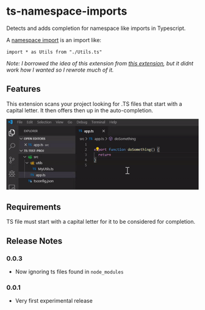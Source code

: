 # ts-namespace-imports

Detects and adds completion for namespace like imports in Typescript.

A [namespace import](http://exploringjs.com/es6/ch_modules.html#_importing-styles) is an import like:

```
import * as Utils from "./Utils.ts"
```

_Note: I borrowed the idea of this extension from [this extension](https://github.com/Asana/typescript-namespace-imports-vscode-plugin), but it didnt work how I wanted so I rewrote much of it._

## Features

This extension scans your project looking for .TS files that start with a capital letter. It then offers then up in the auto-completion.

![main feature](images/main-feature.gif)

## Requirements

TS file must start with a capital letter for it to be considered for completion.

## Release Notes

### 0.0.3

- Now ignoring ts files found in `node_modules`

### 0.0.1

- Very first experimental release
